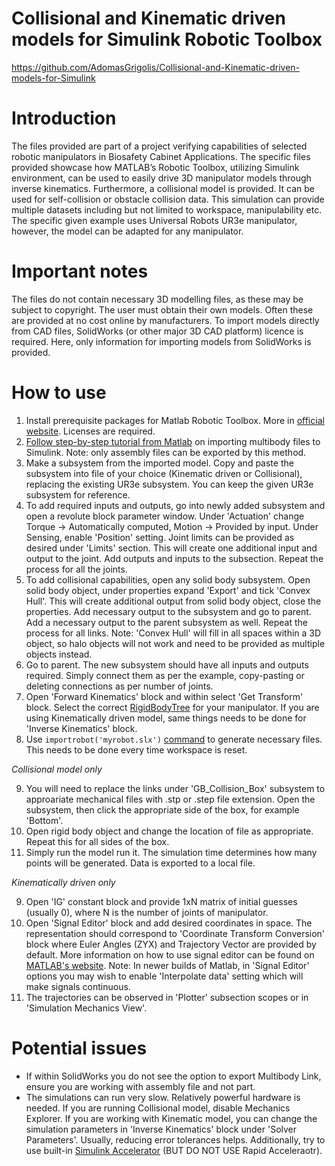 # Collisional and Kinematic driven models for Simulink Robotic Toolbox
https://github.com/AdomasGrigolis/Collisional-and-Kinematic-driven-models-for-Simulink

# Introduction
The files provided are part of a project verifying capabilities of selected robotic manipulators in Biosafety Cabinet Applications. The specific files provided showcase how MATLAB’s Robotic Toolbox, utilizing Simulink environment, can be used to easily drive 3D manipulator models through inverse kinematics. Furthermore, a collisional model is provided. It can be used for self-collision or obstacle collision data. This simulation can provide multiple datasets including but not limited to workspace, manipulability etc. The specific given example uses Universal Robots UR3e manipulator, however, the model can be adapted for any manipulator.
# Important notes
The files do not contain necessary 3D modelling files, as these may be subject to copyright. The user must obtain their own models. Often these are provided at no cost online by manufacturers.
To import models directly from CAD files, SolidWorks (or other major 3D CAD platform) licence is required. Here, only information for importing models from SolidWorks is provided.
# How to use
1. Install prerequisite packages for Matlab Robotic Toolbox. More in [official website](https://uk.mathworks.com/products/robotics.html). Licenses are required.
2. [Follow step-by-step tutorial from Matlab](https://uk.mathworks.com/videos/import-solidworks-assemblies-into-simscape-multibody-1701670328083.html) on importing multibody files to Simulink. Note: only assembly files can be exported by this method.
3. Make a subsystem from the imported model. Copy and paste the subsystem into file of your choice (Kinematic driven or Collisional), replacing the existing UR3e subsystem. You can keep the given UR3e subsystem for reference.
4. To add required inputs and outputs, go into newly added subsystem and open a revolute block parameter window. Under 'Actuation' change Torque -> Automatically computed, Motion -> Provided by input. Under Sensing, enable 'Position' setting. Joint limits can be provided as desired under 'Limits' section. This will create one additional input and output to the joint. Add outputs and inputs to the subsection. Repeat the process for all the joints.
5. To add collisional capabilities, open any solid body subsystem. Open solid body object, under properties expand 'Export' and tick 'Convex Hull'. This will create additional output from solid body object, close the properties. Add necessary output to the subsystem and go to parent. Add a necessary output to the parent subsystem as well. Repeat the process for all links. Note: 'Convex Hull' will fill in all spaces within a 3D object, so halo objects will not work and need to be provided as multiple objects instead.
6. Go to parent. The new subsystem should have all inputs and outputs required. Simply connect them as per the example, copy-pasting or deleting connections as per number of joints.
7. Open 'Forward Kinematics' block and within select 'Get Transform' block. Select the correct [RigidBodyTree](https://uk.mathworks.com/help/robotics/ug/rigid-body-tree-robot-model.html) for your manipulator. If you are using Kinematically driven model, same things needs to be done for 'Inverse Kinematics' block.
8. Use <code>importrobot('myrobot.slx')</code> [command](https://uk.mathworks.com/help/robotics/ref/importrobot.html) to generate necessary files. This needs to be done every time workspace is reset.

*Collisional model only*

9. You will need to replace the links under 'GB_Collision_Box' subsystem to approariate mechanical files with .stp or .step file extension. Open the subsystem, then click the appropriate side of the box, for example 'Bottom'.
10. Open rigid body object and change the location of file as appropriate. Repeat this for all sides of the box.
11. Simply run the model run it. The simulation time determines how many points will be generated. Data is exported to a local file.

*Kinematically driven only*

9. Open 'IG' constant block and provide 1xN matrix of initial guesses (usually 0), where N is the number of joints of manipulator.
10. Open 'Signal Editor' block and add desired coordinates in space. The representation should correspond to 'Coordinate Transform Conversion' block where Euler Angles (ZYX) and Trajectory Vector are provided by default. More information on how to use signal editor can be found on [MATLAB's website](https://uk.mathworks.com/help/simulink/ug/insert-and-edit-signal-data.html). Note: In newer builds of Matlab, in 'Signal Editor' options you may wish to enable 'Interpolate data' setting which will make signals continuous.
11. The trajectories can be observed in 'Plotter' subsection scopes or in 'Simulation Mechanics View'.

# Potential issues
- If within SolidWorks you do not see the option to export Multibody Link, ensure you are working with assembly file and not part.
- The simulations can run very slow. Relatively powerful hardware is needed. If you are running Collisional model, disable Mechanics Explorer. If you are working with Kinematic model, you can change the simulation parameters in 'Inverse Kinematics' block under 'Solver Parameters'. Usually, reducing error tolerances helps. Additionally, try to use built-in [Simulink Accelerator](https://uk.mathworks.com/help/simulink/ug/how-the-acceleration-modes-work.html) (BUT DO NOT USE Rapid Acceleraotr).
